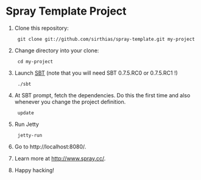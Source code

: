 # Spray Template Project 

1. Clone this repository:

        git clone git://github.com/sirthias/spray-template.git my-project

2. Change directory into your clone:

        cd my-project

3. Launch [SBT](http://code.google.com/p/simple-build-tool) (note that you will need SBT 0.7.5.RC0 or 0.7.5.RC1 !)

        ./sbt

4. At SBT prompt, fetch the dependencies. Do this the first time and also whenever you change the project definition.

        update

5. Run Jetty

        jetty-run

6. Go to http://localhost:8080/.

7. Learn more at http://www.spray.cc/.

8. Happy hacking!

